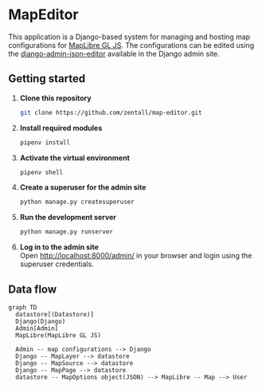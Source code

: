 # MapEditor
This application is a Django-based system for managing and hosting map configurations for [MapLibre GL JS](https://github.com/maplibre/maplibre-gl-js). The configurations can be edited using the [django-admin-json-editor](https://pypi.org/project/django-admin-json-editor/) available in the Django admin site.

## Getting started

1. **Clone this repository**  
   ```bash
   git clone https://github.com/zentall/map-editor.git
   ```

2. **Install required modules**  
   ```bash
   pipenv install
   ```

3. **Activate the virtual environment**  
   ```bash
   pipenv shell
   ```

4.  **Create a superuser for the admin site**  
    ```bash
    python manage.py createsuperuser
    ```

5.  **Run the development server**  
    ```bash
    python manage.py runserver
    ```

6.  **Log in to the admin site**  
    Open [http://localhost:8000/admin/](http://localhost:8000/admin/) in your browser and login using the superuser credentials.

## Data flow
```mermaid
graph TD
  datastore[(Datastore)]
  Django(Django)
  Admin[Admin]
  MapLibre(MapLibre GL JS)

  Admin -- map configurations --> Django
  Django -- MapLayer --> datastore
  Django -- MapSource --> datastore
  Django -- MapPage --> datastore
  datastore -- MapOptions object(JSON) --> MapLibre -- Map --> User
```